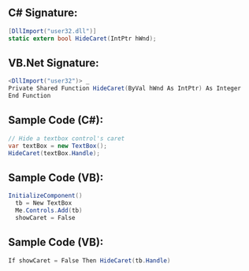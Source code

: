 
## C# Signature:
```cs
[DllImport("user32.dll")]
static extern bool HideCaret(IntPtr hWnd);
```

## VB.Net Signature:
```cs
<DllImport("user32")> _
Private Shared Function HideCaret(ByVal hWnd As IntPtr) As Integer
End Function
```

## Sample Code (C#):
```cs
// Hide a textbox control's caret
var textBox = new TextBox();
HideCaret(textBox.Handle);
```

## Sample Code (VB):
```cs
InitializeComponent()
  tb = New TextBox
  Me.Controls.Add(tb)
  showCaret = False
```

## Sample Code (VB):
```cs
If showCaret = False Then HideCaret(tb.Handle)
```
